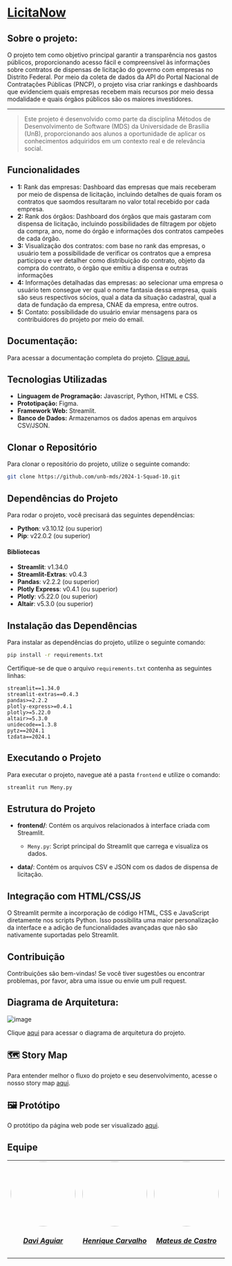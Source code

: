 # [LicitaNow](https://licitanow.streamlit.app/)



## Sobre o projeto:
<p>O projeto tem como objetivo principal garantir a transparência nos gastos públicos, proporcionando acesso fácil e compreensível às informações sobre contratos de dispensas de licitação do governo com empresas no Distrito Federal. Por meio da coleta de dados da API do Portal Nacional de Contratações Públicas (PNCP), o projeto visa criar rankings e dashboards que evidenciem quais empresas recebem mais recursos por meio dessa modalidade e quais órgãos públicos são os maiores investidores.</p>
<hr/>

>  Este projeto é desenvolvido como parte da disciplina Métodos de Desenvolvimento de Software (MDS) da Universidade de Brasília (UnB), proporcionando aos alunos a oportunidade de aplicar os conhecimentos adquiridos em um contexto real e de relevância social.

## Funcionalidades 

- **1:** Rank das empresas: Dashboard das empresas que mais receberam por meio de dispensa de licitação, incluindo detalhes de quais foram os contratos que saomdos resultaram no valor total recebido por cada empresa.
- **2:** Rank dos órgãos: Dashboard dos órgãos que mais gastaram com dispensa de licitação, incluindo possibilidades de filtragem por objeto da compra, ano, nome do órgão e informações dos contratos campeões de cada órgão.
- **3:** Visualização dos contratos: com base no rank das empresas, o usuário tem a possibilidade de verificar os contratos que a empresa participou e ver detalher como distribuição do contrato, objeto da compra do contrato, o órgão que emitiu a dispensa e outras informações
- **4:** Informações detalhadas das empresas: ao selecionar uma empresa o usuário tem consegue ver qual o nome fantasia dessa empresa, quais são seus respectivos sócios, qual a data da situação cadastral, qual a data de fundação da empresa, CNAE da empresa, entre outros.
- **5:** Contato: possibilidade do usuário enviar mensagens para os contribuidores do projeto por meio do email.

## Documentação:
<p>Para acessar a documentação completa do projeto. <a href="https://unb-mds.github.io/2024-1-Squad-10/">Clique aqui.</a></p>

## Tecnologias Utilizadas

- **Linguagem de Programação:** Javascript, Python, HTML e CSS.
- **Prototipação:** Figma.
- **Framework Web:** Streamlit.
- **Banco de Dados:** Armazenamos os dados apenas em arquivos CSV/JSON.

## Clonar o Repositório

Para clonar o repositório do projeto, utilize o seguinte comando:

```bash
git clone https://github.com/unb-mds/2024-1-Squad-10.git
```

## Dependências do Projeto

Para rodar o projeto, você precisará das seguintes dependências:

- **Python**: v3.10.12 (ou superior)
- **Pip**: v22.0.2 (ou superior)

#### Bibliotecas

- **Streamlit**: v1.34.0
- **Streamlit-Extras**: v0.4.3
- **Pandas**: v2.2.2 (ou superior)
- **Plotly Express**: v0.4.1 (ou superior)
- **Plotly**: v5.22.0 (ou superior)
- **Altair**: v5.3.0 (ou superior)

## Instalação das Dependências

Para instalar as dependências do projeto, utilize o seguinte comando:

```bash
pip install -r requirements.txt
```

Certifique-se de que o arquivo `requirements.txt` contenha as seguintes linhas:

```
streamlit==1.34.0
streamlit-extras==0.4.3
pandas>=2.2.2
plotly-express>=0.4.1
plotly>=5.22.0
altair>=5.3.0
unidecode==1.3.8
pytz==2024.1
tzdata==2024.1
```

## Executando o Projeto

Para executar o projeto, navegue até a pasta `frontend` e utilize o comando:

```bash
streamlit run Meny.py
```

## Estrutura do Projeto

- **frontend/**: Contém os arquivos relacionados à interface criada com Streamlit.
  - `Meny.py`: Script principal do Streamlit que carrega e visualiza os dados.

- **data/**: Contém os arquivos CSV e JSON com os dados de dispensa de licitação.

## Integração com HTML/CSS/JS

O Streamlit permite a incorporação de código HTML, CSS e JavaScript diretamente nos scripts Python. Isso possibilita uma maior personalização da interface e a adição de funcionalidades avançadas que não são nativamente suportadas pelo Streamlit.

## Contribuição

Contribuições são bem-vindas! Se você tiver sugestões ou encontrar problemas, por favor, abra uma issue ou envie um pull request.


## Diagrama de Arquitetura: 
![image](https://github.com/user-attachments/assets/b7bcae6a-868b-4908-982a-758a2fc08d1a)


<p>Clique <a href="https://www.figma.com/board/NBvsCarJ03JDQZUAZ24csy/Diagrama-de-Arquitetura?node-id=0-1&t=tLTmGJIFRkiUKHN7-0">aqui</a> para acessar o diagrama de arquitetura do projeto.

## 🗺 Story Map

Para entender melhor o fluxo do projeto e seu desenvolvimento, acesse o nosso story map [aqui](https://miro.com/app/board/uXjVKvBZxVI=/?share_link_id=515257449906).

## 🖼 Protótipo

O protótipo da página web pode ser visualizado [aqui](https://www.figma.com/proto/FdTouUQQVWSi8HCBWYv3B5/Untitled?node-id=2-6&t=qYKrH8yqvtkBTpW2-1&scaling=scale-down-width&content-scaling=fixed&page-id=0%3A1&starting-point-node-id=2%3A6).

## Equipe

<center>
<table style="margin-left: auto; margin-right: auto;">
    <tr>
        <td align="center">
            <a href="https://github.com/davi-aguiar-vieira">
                <img style="border-radius: 50%;" src="https://github.com/davi-aguiar-vieira.png" width="150px;"/>
                <h5 class="text-center">Davi Aguiar</h5>
            </a>
        </td>
        <td align="center">
            <a href="https://github.com/henriquecarv3">
                <img style="border-radius: 50%;" src="https://github.com/henriquecarv3.png" width="150px;"/>
                <h5 class="text-center">Henrique Carvalho</h5>
            </a>
        </td>
        <td align="center">
            <a href="https://github.com/mat054">
                <img style="border-radius: 50%;" src="https://github.com/mat054.png" width="150px;"/>
                <h5 class="text-center">Mateus de Castro</h5>
            </a>
        </td>
        <td align="center">
            <a href="https://github.com/alvezclari">
                <img style="border-radius: 50%;" src="https://github.com/alvezclari.png" width="150px;"/>
                <h5 class="text-center">Maria Clara</h5>
            </a>
        </td>
        <td align="center">
            <a href="https://github.com/PedroLock">
                <img style="border-radius: 50%;" src="https://github.com/PedroLock.png" width="150px;"/>
                <h5 class="text-center">Pedro Lock</h5>
            </a>
        </td>
         <td align="center">
            <a href="https://github.com/rmatuda">
                <img style="border-radius: 50%;" src="https://github.com/9livesgod.png" width="150px;"/>
                <h5 class="text-center">Rafael Matuda</h5>
            </a>
        </td>
	<td align="center">
            <a href="https://github.com/romuloreisdev">
                <img style="border-radius: 50%;" src="https://github.com/romuloreisdev.png" width="150px;"/>
                <h5 class="text-center">Romulo Reis</h5>
            </a>
        </td>
</table>

</center>
